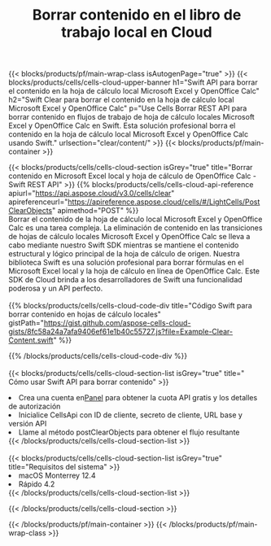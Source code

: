 ﻿---
title:  Borrar contenido en el libro de trabajo local en Cloud
description:  API y SDK en la nube para borrar contenido en Microsoft Excel y OpenOffice Calc. Borrar contenido en hojas de cálculo locales por Cells Cloud API. SDK admite tipos de lenguajes de desarrollo. Incluyen Android, C#, Go, Java, NodeJS, Perl, PHP, Python, Ruby y Swift.
url: /sv/swift/clear/content/
---
{{< blocks/products/pf/main-wrap-class isAutogenPage="true" >}}
{{< blocks/products/cells/cells-cloud-upper-banner h1="Swift API para borrar el contenido en la hoja de cálculo local Microsoft Excel y OpenOffice Calc" h2="Swift Clear para borrar el contenido en la hoja de cálculo local Microsoft Excel y OpenOffice Calc" p="Use Cells Borrar REST API para borrar contenido en flujos de trabajo de hoja de cálculo locales Microsoft Excel y OpenOffice Calc en Swift. Esta solución profesional borra el contenido en la hoja de cálculo local Microsoft Excel y OpenOffice Calc usando Swift." urlsection="clear/content/" >}}
{{< blocks/products/pf/main-container >}}

{{< blocks/products/cells/cells-cloud-section isGrey="true" title="Borrar contenido en Microsoft Excel local y hoja de cálculo de OpenOffice Calc - Swift REST API" >}}
{{% blocks/products/cells/cells-cloud-api-reference apiurl="https://api.aspose.cloud/v3.0/cells/clear" apireferenceurl="https://apireference.aspose.cloud/cells/#/LightCells/PostClearObjects" apimethod="POST" %}}
<br/>
Borrar el contenido de la hoja de cálculo local Microsoft Excel y OpenOffice Calc es una tarea compleja. La eliminación de contenido en las transiciones de hojas de cálculo locales Microsoft Excel y OpenOffice Calc se lleva a cabo mediante nuestro Swift SDK mientras se mantiene el contenido estructural y lógico principal de la hoja de cálculo de origen. Nuestra biblioteca Swift es una solución profesional para borrar fórmulas en el Microsoft Excel local y la hoja de cálculo en línea de OpenOffice Calc. Este SDK de Cloud brinda a los desarrolladores de Swift una funcionalidad poderosa y un API perfecto.
<br/>
<br/>
{{% blocks/products/cells/cells-cloud-code-div title="Código Swift para borrar contenido en hojas de cálculo locales" gistPath="https://gist.github.com/aspose-cells-cloud-gists/8fc58a24a7afa9406ef61e1b40c55727.js?file=Example-Clear-Content.swift" %}}
  
{{% /blocks/products/cells/cells-cloud-code-div %}}
<br/>
<br/>
{{< blocks/products/cells/cells-cloud-section-list isGrey="true" title=" Cómo usar Swift API para borrar contenido" >}}
<li> Crea una cuenta en<a href="https://dashboard.aspose.cloud/">Panel</a> para obtener la cuota API gratis y los detalles de autorización</li>
<li>Inicialice CellsApi con ID de cliente, secreto de cliente, URL base y versión API</li>
<li>Llame al método postClearObjects para obtener el flujo resultante</li>
{{< /blocks/products/cells/cells-cloud-section-list >}}
<br/>
<br/>
{{< blocks/products/cells/cells-cloud-section-list isGrey="true" title="Requisitos del sistema" >}}
<li>macOS Monterrey 12.4</li>
<li>Rápido 4.2</li>
{{< /blocks/products/cells/cells-cloud-section-list >}}

{{< /blocks/products/cells/cells-cloud-section >}}

{{< /blocks/products/pf/main-container >}}
{{< /blocks/products/pf/main-wrap-class >}}
